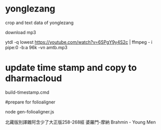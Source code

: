 # yonglezang
crop and text data of yonglezang

download mp3

ytdl -q lowest https://youtube.com/watch?v=6SPgY9y4S2c | ffmpeg - i pipe:0 -b:a 96k -vn amtb.mp3

# update time stamp and copy to dharmacloud
build-timestamp.cmd

#prepare for folioaligner

node gen-folioaligner.js

北藏版別譯雜阿含少了大正版258-268經 婆羅門-摩納 Brahmin - Young Men